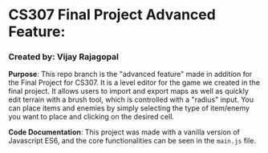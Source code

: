 # CS307 Final Project Advanced Feature:
### Created by: Vijay Rajagopal

**Purpose**: This repo branch is the "advanced feature" made in addition for the Final Project for CS307. It is a level editor for the game we created in the final project. It allows users to import and export maps as well as quickly edit terrain with a brush tool, which is controlled with a "radius" input. You can place items and enemies by simply selecting the type of item/enemy you want to place and clicking on the desired cell.

**Code Documentation**: This project was made with a vanilla version of Javascript ES6, and the core functionalities can be seen in the `main.js` file.